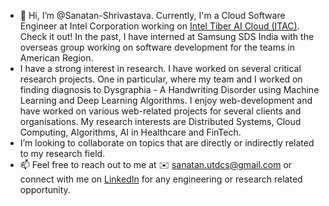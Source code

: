 - 👋 Hi, I’m @Sanatan-Shrivastava. Currently, I'm a Cloud Software Engineer at Intel Corporation working on [Intel Tiber AI Cloud (ITAC)](https://cloud.intel.com). Check it out!
In the past, I have interned at Samsung SDS India with the overseas group working on software development for the teams in American Region.
- I have a strong interest in research. I have worked on several critical research projects. One in particular, where my team and I worked on finding diagnosis to Dysgraphia - A Handwriting Disorder using Machine Learning and Deep Learning Algorithms. I enjoy web-development and have worked on various web-related projects for several clients and organisations. My research interests are Distributed Systems, Cloud Computing, Algorithms, AI in Healthcare and FinTech.
- I’m looking to collaborate on topics that are directly or indirectly related to my research field.
- 📫 Feel free to reach out to me at ✉️ [sanatan.utdcs@gmail.com](sanatan.utdcs@gmail.com) or connect with me on [LinkedIn](https://www.linkedin.com/in/sanatanshrivastava) for any engineering or research related opportunity. 

<!---
Sanatan-Shrivastava/Sanatan-Shrivastava is a ✨ special ✨ repository because its `README.md` (this file) appears on your GitHub profile.
You can click the Preview link to take a look at your changes.
--->
